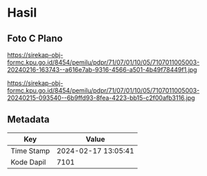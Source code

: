 # Hasil

## Foto C Plano

https://sirekap-obj-formc.kpu.go.id/8454/pemilu/pdpr/71/07/01/10/05/7107011005003-20240216-163743--a616e7ab-9316-4566-a501-4b49f78449f1.jpg

https://sirekap-obj-formc.kpu.go.id/8454/pemilu/pdpr/71/07/01/10/05/7107011005003-20240215-093540--6b9ffd93-8fea-4223-bb15-c2f00afb3116.jpg


## Metadata

| Key        | Value               |
| ---------- | ------------------- |
| Time Stamp | 2024-02-17 13:05:41 |
| Kode Dapil | 7101                |




